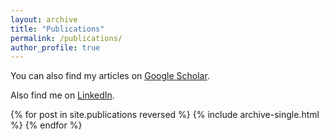 ```yaml
---
layout: archive
title: "Publications"
permalink: /publications/
author_profile: true
---
```


<!---{% if author.googlescholar %}--->

<!---{% endif %}--->
You can also find my articles on <a href="https://scholar.google.com/citations?user=6DuGsdEAAAAJ&hl=en">Google Scholar</a>.

Also find me on  <a href="https://www.linkedin.com/in/sumukhvaidya">LinkedIn</a>.
<!---{% include base_path %}--->

{% for post in site.publications reversed %}
  {% include archive-single.html %}
{% endfor %}
